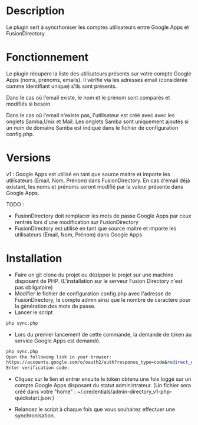 # Description

Le plugin sert à syncrhoniser les comptes utilisateurs entre Google Apps et FusionDirectory.

# Fonctionnement

Le plugin récupère la liste des utilisateurs présents sur votre compte Google Apps (noms, prénoms, emails).
Il vérifie via les adresses email (considérée comme identifiant unique) s'ils sont présents.

Dans le cas où l'email existe, le nom et le prénom sont comparés et modifiés si besoin.

Dans le cas où l'email n'existe pas, l'utilisateur est créé avec avec les onglets Samba,Unix et Mail.
Les onglets Samba sont uniquement ajoutés si un nom de domaine Samba est indiqué dans le fichier de configuration config.php.


# Versions

v1 : Google Apps est utilisé en tant que source maitre et importe les utilisateurs (Email, Nom, Prénom) dans FusionDirectory. En cas d'email déjà existant, les noms et prénoms seront modifié par la valeur présente dans Google Apps.


TODO :

- FusionDirectory doit remplacer les mots de passe Google Apps par ceux rentrés lors d'une modification sur FusionDirectory
- FusionDirectory est utilisé en tant que source maitre et importe les utilisateurs (Email, Nom, Prénom) dans Google Apps

# Installation

- Faire un git clone du projet ou dézipper le projet sur une machine disposant de PHP. (L'installation sur le serveur Fusion Directory n'est pas obligatoire)
- Modifier le fichier de configuration config.php avec l'adresse de FusionDirectory, le compte admin ainsi que le nombre de caractère pour la génération des mots de passe.
- Lancer le script 

```bash
php sync.php
```

- Lors du premier lancement de cette commande, la demande de token au service Google Apps est demandé.

```bash
php sync.php
Open the following link in your browser:
https://accounts.google.com/o/oauth2/auth?response_type=code&redirect_uri=urn%3Aietf%3Awg%3Aoauth%3A2.0%3Aoob&client_id=*******.apps.googleusercontent.com&scope=https%3A%2F%2Fwww.googleapis.com%2Fauth%2Fadmin.directory.user.readonly+https%3A%2F%2Fwww.googleapis.com%2Fauth%2Fadmin.directory.group.readonly+https%3A%2F%2Fwww.googleapis.com%2Fauth%2Fadmin.directory.orgunit.readonly&access_type=offline&approval_prompt=auto
Enter verification code:
```

- Cliquez sur le lien et entrer ensuite le token obtenu une fois loggé sur un compte Google Apps disposant du statut administrateur. (Un fichier sera créé dans votre "home" : ~/.credentials/admin-directory_v1-php-quickstart.json )

- Relancez le script à chaque fois que vous souhaitez effectuer une synchronisation.